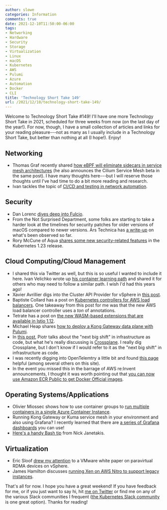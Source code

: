 ```yaml
---
author: slowe
categories: Information
comments: true
date: 2021-12-10T11:50:00-06:00
tags:
- Networking
- Hardware
- Security
- Storage
- Virtualization
- Linux
- macOS
- Kubernetes
- AWS
- Pulumi
- Azure
- Automation
- Docker
- CLI
title: 'Technology Short Take 149'
url: /2021/12/10/technology-short-take-149/
---
```


Welcome to Technology Short Take #149! I'll have one more Technology Short Take in 2021, scheduled for three weeks from now (on the last day of the year!). For now, though, I have a small collection of articles and links for your reading pleasure---not as many as I usually include in a Technology Short Take, but better than nothing at all (I hope!). Enjoy!<!--more-->

## Networking

* Thomas Graf recently shared [how eBPF will eliminate sidecars in service mesh architectures][link-12] (he also announces the Cilium Service Mesh beta in the same post). I have many thoughts here---but I will reserve those thoughts until I've had time to do a bit more reading and research.
* Ivan tackles the topic of [CI/CD and testing in network automation][link-17].

## Security

* Dan Lorenc [dives deep into Fulcio][link-4].
* From the Not Surprised Department, some folks are starting to take a harder look at the timelines for security patches for older versions of macOS compared to newer versions. Ars Technica has [a write-up][link-7] on what's been observed so far.
* Rory McCune of Aqua [shares some new security-related features][link-11] in the Kubernetes 1.23 release.

## Cloud Computing/Cloud Management

* I shared this via Twitter as well, but this is so useful I wanted to include it here. Ivan Velichko wrote up [his container learning path][link-5] and shared it for others who may need to follow a similar path. I wish I'd had this years ago!
* Xavier Avrillier digs into the Cluster API Provider for vSphere in [this post][link-8].
* Baptiste Collard has a post on [Kubernetes controllers for AWS load balancers][link-3]. One takeaway from this post for me was that the new AWS load balancer controller uses a _ton_ of annotations.
* Tetrate has a post on [the new WASM-based extensions that are available in Istio 1.12][link-9].
* Michael Heap shares [how to deploy a Kong Gateway data plane with Pulumi][link-1].
* In [this post][link-6], Piotr talks about the "next big shift" in infrastructure as code, but what he's really discussing is [Crossplane][link-10]. I really dig Crossplane, but I don't know if I would refer to it as the "next big shift" in infrastructure as code.
* I was recently digging into OpenTelemtry a little bit and found [this page][link-13] helpful (among several others on this site).
* In the event you missed this in the barrage of AWS re:Invent announcements, I thought it was worth pointing out that [you can now use Amazon ECR Public to get Docker Official images][link-16].

## Operating Systems/Applications

* Olivier Miossec shows how to use container groups to [run multiple containers in a single Azure Container Instance][link-2].
* Running Kong Gateway or Kuma service mesh in your environment and also using Grafana? I recently learned that there are [a series of Grafana dashboards][link-14] you can use!
* [Here's a handy Bash tip][link-19] from Nick Janetakis.

## Virtualization

* Eric Sloof [drew my attention][link-15] to a VMware white paper on paravirtual RDMA devices on vSphere.
* James Hamilton discusses [running Xen on AWS Nitro to support legacy instances][link-18].

That's all for now. I hope you have a great weekend! If you have feedback for me, or if you just want to say hi, hit [me on Twitter][link-99] or find me on any of the various Slack communities I frequent ([the Kubernetes Slack community][link-98] is one great option). Thanks for reading!

[link-1]: https://konghq.com/blog/kong-gateway-pulumi/
[link-2]: https://dev.to/omiossec/using-azure-container-instance-with-multiple-containers-43fd
[link-3]: https://baptistout.net/posts/two-kubernetes-controllers-for-managing-aws-nlb/
[link-4]: https://chainguard.dev/posts/2021-11-12-fulcio-deep-dive
[link-5]: https://iximiuz.com/en/posts/container-learning-path/
[link-6]: https://hackernoon.com/infrastructure-as-code-the-next-big-shift-is-here
[link-7]: https://arstechnica.com/gadgets/2021/11/psa-apple-isnt-actually-patching-all-the-security-holes-in-older-versions-of-macos/
[link-8]: https://www.vxav.fr/2021-11-21-understanding-kubernetes-cluster-api-provider-vsphere-capv/
[link-9]: https://www.tetrate.io/blog/istio-wasm-extensions-and-ecosystem/
[link-10]: https://crossplane.io/
[link-11]: https://blog.aquasec.com/kubernetes-version-1.23-security-features
[link-12]: https://isovalent.com/blog/post/2021-12-08-ebpf-servicemesh
[link-13]: https://opentelemetry.lightstep.com/core-concepts/context-propagation/
[link-14]: https://grafana.com/orgs/konghq
[link-15]: https://www.ntpro.nl/blog/archives/3652-New-Technical-White-Paper-VMware-Paravirtual-RDMA-for-High-Performance-Computing.html
[link-16]: https://www.docker.com/blog/news-from-aws-reinvent-docker-official-images-on-amazon-ecr-public/
[link-17]: https://blog.ipspace.net/2021/12/ci-cd-network-automation-tests.html
[link-18]: https://perspectives.mvdirona.com/2021/11/xen-on-nitro-aws-nitro-for-legacy-instances/
[link-19]: https://nickjanetakis.com/blog/get-the-last-argument-of-the-last-run-command-in-your-shell-with-dollar-underscore
[link-98]: https://kubernetes.slack.com
[link-99]: https://twitter.com/scott_lowe
